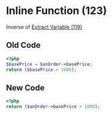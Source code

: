 # Inline Function (123)
Inverse of [Extract Variable (119)](119%20-%20Extract%20Variable.md)
## Old Code
```php
<?php
$basePrice = $anOrder->basePrice;
return ($basePrice > 1000);
```

## New Code
```php
<?php
return ($anOrder->basePrice > 1000);
```